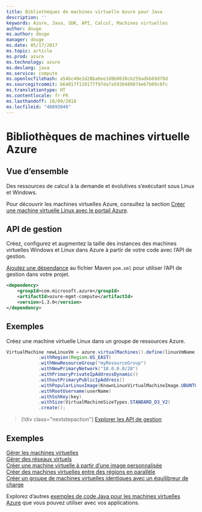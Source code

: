 ```yaml
---
title: Bibliothèques de machines virtuelle Azure pour Java
description: ''
keywords: Azure, Java, SDK, API, Calcul, Machines virtuelles
author: douge
ms.author: douge
manager: douge
ms.date: 05/17/2017
ms.topic: article
ms.prod: azure
ms.technology: azure
ms.devlang: java
ms.service: compute
ms.openlocfilehash: a54bc40e1d28ba6ee1d8b0638cb259adbb69d78d
ms.sourcegitcommit: b64017f119177f97da7a5930489874e67b09c0fc
ms.translationtype: HT
ms.contentlocale: fr-FR
ms.lasthandoff: 10/09/2018
ms.locfileid: "48893040"
---
```

# <a name="azure-virtual-machine-libraries"></a>Bibliothèques de machines virtuelle Azure

## <a name="overview"></a>Vue d’ensemble

Des ressources de calcul à la demande et évolutives s’exécutant sous Linux et Windows.

Pour découvrir les machines virtuelles Azure, consultez la section [Créer une machine virtuelle Linux avec le portail Azure](/azure/virtual-machines/linux/quick-create-portal).

## <a name="management-api"></a>API de gestion

Créez, configurez et augmentez la taille des instances des machines virtuelles Windows et Linux dans Azure à partir de votre code avec l’API de gestion.

[Ajoutez une dépendance](https://maven.apache.org/guides/getting-started/index.html#How_do_I_use_external_dependencies) au fichier Maven `pom.xml` pour utiliser l’API de gestion dans votre projet.  

```XML
<dependency>
    <groupId>com.microsoft.azure</groupId>
    <artifactId>azure-mgmt-compute</artifactId>
    <version>1.3.0</version>
</dependency>
```   


## <a name="example"></a>Exemples

Créez une machine virtuelle Linux dans un groupe de ressources Azure.

```java
VirtualMachine newLinuxVm = azure.virtualMachines().define(linuxVmName)
            .withRegion(Region.US_EAST)
            .withNewResourceGroup("myResourceGroup")
            .withNewPrimaryNetwork("10.0.0.0/28")
            .withPrimaryPrivateIpAddressDynamic()
            .withoutPrimaryPublicIpAddress()
            .withPopularLinuxImage(KnownLinuxVirtualMachineImage.UBUNTU_SERVER_16_04_LTS)
            .withRootUsername(userName)
            .withSshKey(key)
            .withSize(VirtualMachineSizeTypes.STANDARD_D3_V2)
            .create();
```

> [!div class="nextstepaction"]
> [Explorer les API de gestion](/java/api/overview/azure/virtualmachines/management)


## <a name="samples"></a>Exemples

[Gérer les machines virtuelles][1]   
[Gérer des réseaux virtuels][6]   
[Créer une machine virtuelle à partir d’une image personnalisée][2]   
[Créer des machines virtuelles entre des régions en parallèle][5]    
[Créer un groupe de machines virtuelles identiques avec un équilibreur de charge][7]    

[1]: ../docs-ref-conceptual/java-sdk-manage-virtual-machines.md
[2]: https://azure.microsoft.com/resources/samples/managed-disk-java-create-virtual-machine-using-custom-image/
[5]: ../docs-ref-conceptual/java-sdk-virtual-machines-in-parallel.md
[6]: ../docs-ref-conceptual/java-sdk-manage-virtual-networks.md
[7]: ../docs-ref-conceptual/java-sdk-manage-vm-scalesets.md

Explorez d’autres [exemples de code Java pour les machines virtuelles Azure](https://azure.microsoft.com/resources/samples/?platform=java&term=VM) que vous pouvez utiliser avec vos applications.